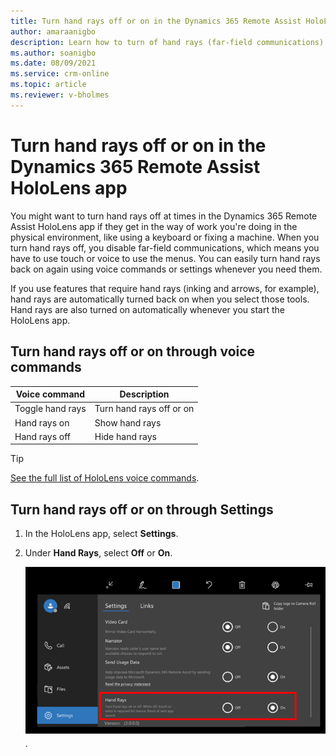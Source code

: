 ```yaml
---
title: Turn hand rays off or on in the Dynamics 365 Remote Assist HoloLens app
author: amaraanigbo
description: Learn how to turn of hand rays (far-field communications) in the Dynamics 365 Remote Assist HoloLens app
ms.author: soanigbo
ms.date: 08/09/2021
ms.service: crm-online
ms.topic: article
ms.reviewer: v-bholmes
---
```


# Turn hand rays off or on in the Dynamics 365 Remote Assist HoloLens app

You might want to turn hand rays off at times in the Dynamics 365 Remote Assist HoloLens app if they get in the way of work you're doing in the physical environment, like using a keyboard or fixing a machine. When you turn hand rays off, you disable far-field communications, which means you have to use touch or voice to use the menus. You can easily turn hand rays back on again using voice commands or settings whenever you need them. 

If you use features that require hand rays (inking and arrows, for example), hand rays are automatically turned back on when you select those tools. Hand rays are also turned on automatically whenever you start the HoloLens app. 

## Turn hand rays off or on through voice commands

|Voice command|Description |
| ------------- | -----|                                                   
|Toggle hand rays                       | Turn hand rays off or on                                                                                       |
|Hand rays on                           | Show hand rays                                                                                                    |
|Hand rays off                          | Hide hand rays          |

> [!TIP]
> [See the full list of HoloLens voice commands](voice-commands-hololens.md).

## Turn hand rays off or on through Settings

1. In the HoloLens app, select **Settings**.

2. Under **Hand Rays**, select **Off** or **On**.

   ![Graphic showing the PV camera render setting](media/hololens-hand-rays-setting.PNG).

   

